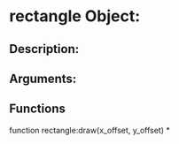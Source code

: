 rectangle Object:
===
Description:
---

Arguments:
---

Functions
---
function rectangle:draw(x_offset, y_offset)
* 
